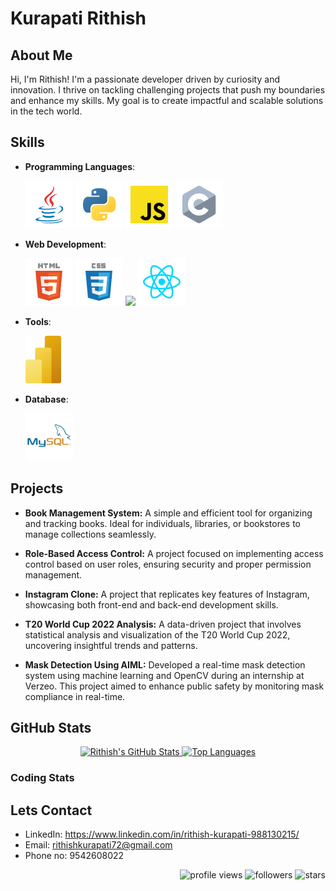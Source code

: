 # Kurapati Rithish

## About Me
Hi, I'm Rithish! I'm a passionate developer driven by curiosity and innovation. I thrive on tackling challenging projects that push my boundaries and enhance my skills. My goal is to create impactful and scalable solutions in the tech world.

## Skills
- **Programming Languages**:
  
  ![](icons/java/java.png)
  ![](icons/python/python.png)
  ![](icons/javascript/javascript.png)
  ![](icons/c/c.png)
  
- **Web Development**:
  
  ![](icons/html/html.png)
  ![](icons/css/css.png)
  ![](icons/javascript/jascript.png)
  ![](icons/react/react.png)

- **Tools**:

  ![](icons/powerbi/powerbi.png)
  
- **Database**:

  ![](icons/mysql/mysql.png)

## Projects
- **Book Management System:**
A simple and efficient tool for organizing and tracking books. Ideal for individuals, libraries, or bookstores to manage collections seamlessly.

- **Role-Based Access Control:**
A project focused on implementing access control based on user roles, ensuring security and proper permission management.

- **Instagram Clone:**
A project that replicates key features of Instagram, showcasing both front-end and back-end development skills.

- **T20 World Cup 2022 Analysis:**
A data-driven project that involves statistical analysis and visualization of the T20 World Cup 2022, uncovering insightful trends and patterns.

- **Mask Detection Using AIML:**
Developed a real-time mask detection system using machine learning and OpenCV during an internship at Verzeo. This project aimed to enhance public safety by monitoring mask compliance in real-time.

## GitHub Stats
<p align="center">
  <a href="https://github.com/rithish72">
    <img height="180px" src="https://github-readme-stats.vercel.app/api?username=rithish72&show_icons=true&theme=tokyonight&hide_border=true" alt="Rithish's GitHub Stats"/>
  </a>
  
  <a href="https://github.com/rithish72">
    <img height="180px" src="https://github-readme-stats.vercel.app/api/top-langs/?username=rithish72&layout=compact&theme=tokyonight&hide_border=true" alt="Top Languages"/>
  </a>
</p>

### Coding Stats

<!--START_SECTION:waka-->
<!--END_SECTION:waka-->


## Lets Contact
- LinkedIn: https://www.linkedin.com/in/rithish-kurapati-988130215/
- Email: rithishkurapati72@gmail.com
- Phone no: 9542608022

<p align="right">
  <img src="https://komarev.com/ghpvc/?username=rithish72&color=blue" alt="profile views" /> 
  <img src="https://img.shields.io/github/followers/rithish72" alt="followers" /> 
  <img src="https://img.shields.io/github/stars/rithish72?label=Profile%20Stars&logo=Profile%20stars&logoColor=g" alt="stars" /> 
</p>
